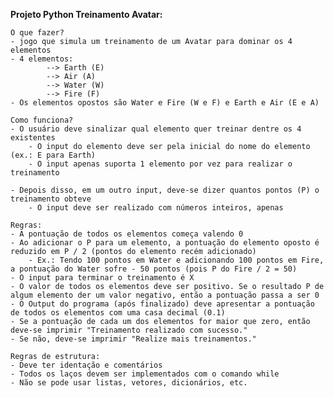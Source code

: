**Projeto Python Treinamento Avatar:**

    O que fazer?
    - jogo que simula um treinamento de um Avatar para dominar os 4 elementos
    - 4 elementos:
            --> Earth (E)
            --> Air (A)
            --> Water (W)
            --> Fire (F)
    - Os elementos opostos são Water e Fire (W e F) e Earth e Air (E e A)

    Como funciona?
    - O usuário deve sinalizar qual elemento quer treinar dentre os 4 existentes
        - O input do elemento deve ser pela inicial do nome do elemento (ex.: E para Earth)
        - O input apenas suporta 1 elemento por vez para realizar o treinamento

    - Depois disso, em um outro input, deve-se dizer quantos pontos (P) o treinamento obteve
        - O input deve ser realizado com números inteiros, apenas

    Regras:
    - A pontuação de todos os elementos começa valendo 0
    - Ao adicionar o P para um elemento, a pontuação do elemento oposto é reduzido em P / 2 (pontos do elemento recém adicionado)
        - Ex.: Tendo 100 pontos em Water e adicionando 100 pontos em Fire, a pontuação do Water sofre - 50 pontos (pois P do Fire / 2 = 50)
    - O input para terminar o treinamento é X
    - O valor de todos os elementos deve ser positivo. Se o resultado P de algum elemento der um valor negativo, então a pontuação passa a ser 0
    - O Output do programa (após finalizado) deve apresentar a pontuação de todos os elementos com uma casa decimal (0.1)
    - Se a pontuação de cada um dos elementos for maior que zero, então deve-se imprimir "Treinamento realizado com sucesso."
    - Se não, deve-se imprimir "Realize mais treinamentos."

    Regras de estrutura:
    - Deve ter identação e comentários
    - Todos os laços devem ser implementados com o comando while
    - Não se pode usar listas, vetores, dicionários, etc.
